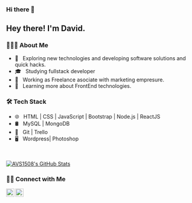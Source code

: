 ### Hi there 👋

<!--
**Druiz73/Druiz73** is a ✨ _special_ ✨ repository because its `README.md` (this file) appears on your GitHub profile.

Here are some ideas to get you started:

- 🔭 I’m currently working on ...
- 🌱 I’m currently learning ...
- 👯 I’m looking to collaborate on ...
- 🤔 I’m looking for help with ...
- 💬 Ask me about ...
- 📫 How to reach me: ...
- 😄 Pronouns: ...
- ⚡ Fun fact: ...
-->


<h2> Hey there! I'm David.</h2>

<h3> 👨🏻‍💻 About Me </h3>

- 🤔 &nbsp; Exploring new technologies and developing software solutions and quick hacks.
- 🎓 &nbsp; Studying fullstack developer
- 💼 &nbsp; Working as Freelance asociate with marketing empresure.
- 🌱 &nbsp; Learning more about FrontEnd technologies.


<h3>🛠 Tech Stack</h3>


- 🌐 &nbsp; HTML | CSS | JavaScript | Bootstrap | Node.js | ReactJS
- 🛢 &nbsp; MySQL | MongoDB
- 🔧 &nbsp; Git | Trello
- 🖥 &nbsp; Wordpress| Photoshop 

<br/>

[![AVS1508's GitHub Stats](https://github-readme-stats.vercel.app/api?username=Druiz73&show_icons=true)](https://github.com/Druiz73)

<h3> 🤝🏻 Connect with Me </h3>

<p align="center">
  <a href="https://www.linkedin.com/in/ivan-david-ruiz-439514a8//">
  <img align="left" alt="Linkedin" width="22px" src="https://cdn.jsdelivr.net/npm/simple-icons@v3/icons/linkedin.svg" />
</a>
<a href="https://instagram.com/Druiz73">
  <img align="left" alt="Druiz73's Instagram" width="22px" src="https://cdn.jsdelivr.net/npm/simple-icons@v3/icons/instagram.svg" />
</a>
</p>


